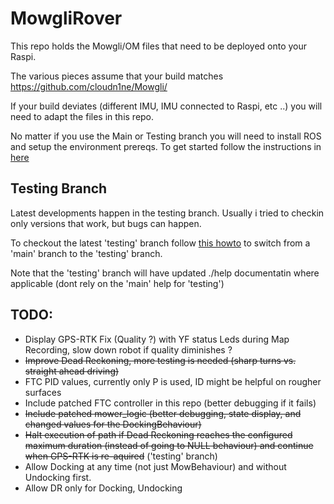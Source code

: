 # MowgliRover

This repo holds the Mowgli/OM files that need to be deployed onto your Raspi.

The various pieces assume that your build matches https://github.com/cloudn1ne/Mowgli/ 

If your build deviates (different IMU, IMU connected to Raspi, etc ..) you will need to adapt the files in this repo.

No matter if you use the Main or Testing branch you will need to install ROS and setup the environment prereqs.
To get started follow the instructions in [here](help/InstallMowgli.md)

## Testing Branch

Latest developments happen in the testing branch. Usually i tried to checkin only versions that work, but bugs can happen.

To checkout the latest 'testing' branch follow [this howto](https://github.com/cloudn1ne/MowgliRover/blob/testing/help/TestingBranch.md) to switch from a 'main' branch to the 'testing' branch.

Note that the 'testing' branch will have updated ./help documentatin where applicable (dont rely on the 'main' help for 'testing')

## TODO:

* Display GPS-RTK Fix (Quality ?) with YF status Leds during Map Recording, slow down robot if quality diminishes ?
* ~~Improve Dead Reckoning, more testing is needed (sharp turns vs. straight ahead driving)~~ 
* FTC PID values, currently only P is used, ID might be helpful on rougher surfaces
* Include patched FTC controller in this repo (better debugging if it fails)
* ~~Include patched mower_logic (better debugging, state display, and changed values for the DockingBehaviour)~~ 
* ~~Halt execution of path if Dead Reckoning reaches the configured maximum duration (instead of going to NULL behaviour) and continue when GPS-RTK is re-aquired~~ ('testing' branch)
* Allow Docking at any time (not just MowBehaviour) and without Undocking first.
* Allow DR only for Docking, Undocking

